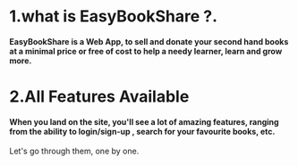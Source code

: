 # 1.what is EasyBookShare ?.
#### EasyBookShare is a Web App, to sell and donate your second hand books at a minimal price or free of cost to help a needy learner, learn and grow more.
# 2.All Features Available
#### When you land on the site, you'll see a lot of amazing features, ranging from the ability to login/sign-up , search for your favourite books, etc.
Let's go through them, one by one.
